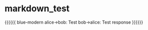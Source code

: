 markdown_test
=============

{{{{{{ blue-modern
  alice->bob: Test
  bob->alice: Test response
}}}}}}
